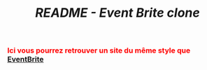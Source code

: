 <center>
<h1><em>README - Event Brite clone</em></h1>
</center>

<br/>

<h3 style="color: red">Ici vous pourrez retrouver un site du même style que <a href="https://www.eventbrite.fr/">EventBrite</a>
